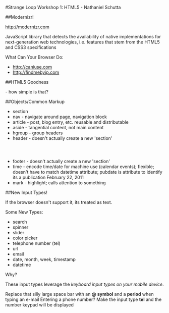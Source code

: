 
#Strange Loop Workshop 1: HTML5 - Nathaniel Schutta

##Modernizr!

http://modernizr.com

JavaScript library that detects the availability of native implementations for next-generation web technologies, i.e. features that stem from the HTML5 and CSS3 specifications
    
What Can Your Browser Do:

* http://caniuse.com
* http://findmebyip.com


##HTML5 Goodness
 <!DOCTYPE HTML> - how simple is that?


##Objects/Common Markup

* section
* nav - navigate around page, navigation block
* article - post, blog entry, etc. reusable and distributable
* aside - tangential content, not main content
* hgroup - group headers
* header - doesn't actually create a new 'section' <header></header>
* footer - doesn't actually create a new 'section' <footer></footer>
* time - encode time/date for machine use (calendar events); flexible; doesn't have to match datetime attribute; pubdate is attribute to identify its a publication  <time datetime="2011-02-22" pubdate>February 22, 2011</time>
* mark - highlight; calls attention to something


##New Input Types!

If the browser doesn't support it, its treated as text.

Some New Types:

* search
* spinner
* slider
* color picker
* telephone number (tel)
* url
* email
* date, month, week, timestamp
* datetime

Why?

These input types leverage the _keyboard input types on your mobile device_.

Replace that silly large space bar with an **@ symbol** and a **period**  when typing an e-mail
Entering a phone number?  Make the input type **tel** and the number keypad will be displayed



